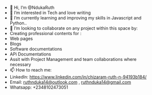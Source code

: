 - 👋 Hi, I’m @NdukaRuth
- 👀 I’m interested in Tech and love writing
- 🌱 I’m currently learning and improving my skills in Javascript and Python..
- 💞️ I’m looking to collaborate on any project within this space by:
- Creating professional contents for :
- Web pages
- Blogs
- Software documentations
- APi Documentations 
- Assit with Project Management and team collaborations where necessary
- 📫 How to reach me:
- LinkedIn: https://www.linkedin.com/in/chizaram-ruth-n-94193b184/
- Email:  ruthnduka14@outlook.com , ruthnduka14@gmail.com
- Whatsapp: +2348102473051

<!---
NdukaRuth/NdukaRuth is a ✨ special ✨ repository because its `README.md` (this file) appears on your GitHub profile.
You can click the Preview link to take a look at your changes.
--->
